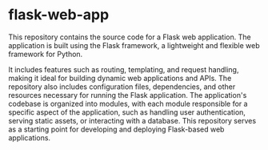 # flask-web-app
This repository contains the source code for a Flask web application. The application is built using the Flask framework, a lightweight and flexible web framework for Python.

It includes features such as routing, templating, and request handling, making it ideal for building dynamic web applications and APIs. The repository also includes configuration files, dependencies, and other resources necessary for running the Flask application. The application's codebase is organized into modules, with each module responsible for a specific aspect of the application, such as handling user authentication, serving static assets, or interacting with a database. This repository serves as a starting point for developing and deploying Flask-based web applications.
